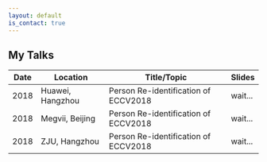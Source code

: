 ```yaml
---
layout: default
is_contact: true
---
```


## My Talks


Date | Location | Title/Topic | Slides 
-----|-------|--------|--------
2018 | Huawei, Hangzhou  | Person Re-identification of ECCV2018| wait...
2018 | Megvii, Beijing | Person Re-identification of ECCV2018| wait...
2018 | ZJU, Hangzhou | Person Re-identification of ECCV2018| wait...



